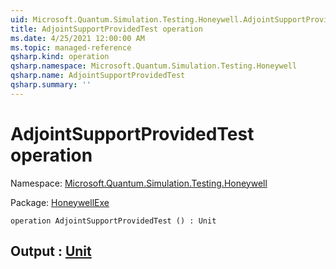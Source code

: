 ```yaml
---
uid: Microsoft.Quantum.Simulation.Testing.Honeywell.AdjointSupportProvidedTest
title: AdjointSupportProvidedTest operation
ms.date: 4/25/2021 12:00:00 AM
ms.topic: managed-reference
qsharp.kind: operation
qsharp.namespace: Microsoft.Quantum.Simulation.Testing.Honeywell
qsharp.name: AdjointSupportProvidedTest
qsharp.summary: ''
---
```


# AdjointSupportProvidedTest operation

Namespace: [Microsoft.Quantum.Simulation.Testing.Honeywell](xref:Microsoft.Quantum.Simulation.Testing.Honeywell)

Package: [HoneywellExe](https://nuget.org/packages/HoneywellExe)




```qsharp
operation AdjointSupportProvidedTest () : Unit
```


## Output : [Unit](xref:microsoft.quantum.qsharp.valueliterals#unit-literal)

